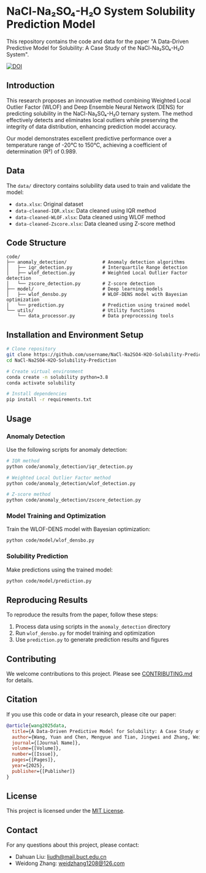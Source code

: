 # NaCl-Na₂SO₄-H₂O System Solubility Prediction Model

This repository contains the code and data for the paper "A Data-Driven Predictive Model for Solubility: A Case Study of the NaCl-Na₂SO₄-H₂O System".

[![DOI](https://zenodo.org/badge/DOI/10.5281/zenodo.xxxxxxx.svg)](https://doi.org/10.5281/zenodo.xxxxxxx)

## Introduction

This research proposes an innovative method combining Weighted Local Outlier Factor (WLOF) and Deep Ensemble Neural Network (DENS) for predicting solubility in the NaCl-Na₂SO₄-H₂O ternary system. The method effectively detects and eliminates local outliers while preserving the integrity of data distribution, enhancing prediction model accuracy.

Our model demonstrates excellent predictive performance over a temperature range of -20°C to 150°C, achieving a coefficient of determination (R²) of 0.989.

## Data

The `data/` directory contains solubility data used to train and validate the model:

- `data.xlsx`: Original dataset
- `data-cleaned-IQR.xlsx`: Data cleaned using IQR method
- `data-cleaned-WLOF.xlsx`: Data cleaned using WLOF method
- `data-cleaned-Zscore.xlsx`: Data cleaned using Z-score method

## Code Structure

```
code/
├── anomaly_detection/             # Anomaly detection algorithms
│   ├── iqr_detection.py           # Interquartile Range detection
│   ├── wlof_detection.py          # Weighted Local Outlier Factor detection
│   └── zscore_detection.py        # Z-score detection
├── model/                         # Deep learning models
│   ├── wlof_densbo.py             # WLOF-DENS model with Bayesian optimization
│   └── prediction.py              # Prediction using trained model
└── utils/                         # Utility functions
    └── data_processor.py          # Data preprocessing tools
```

## Installation and Environment Setup

```bash
# Clone repository
git clone https://github.com/username/NaCl-Na2SO4-H2O-Solubility-Prediction.git
cd NaCl-Na2SO4-H2O-Solubility-Prediction

# Create virtual environment
conda create -n solubility python=3.8
conda activate solubility

# Install dependencies
pip install -r requirements.txt
```

## Usage

### Anomaly Detection

Use the following scripts for anomaly detection:

```bash
# IQR method
python code/anomaly_detection/iqr_detection.py

# Weighted Local Outlier Factor method
python code/anomaly_detection/wlof_detection.py

# Z-score method
python code/anomaly_detection/zscore_detection.py
```

### Model Training and Optimization

Train the WLOF-DENS model with Bayesian optimization:

```bash
python code/model/wlof_densbo.py
```

### Solubility Prediction

Make predictions using the trained model:

```bash
python code/model/prediction.py
```

## Reproducing Results

To reproduce the results from the paper, follow these steps:

1. Process data using scripts in the `anomaly_detection` directory
2. Run `wlof_densbo.py` for model training and optimization
3. Use `prediction.py` to generate prediction results and figures

## Contributing

We welcome contributions to this project. Please see [CONTRIBUTING.md](CONTRIBUTING.md) for details.

## Citation

If you use this code or data in your research, please cite our paper:

```bibtex
@article{wang2025data,
  title={A Data-Driven Predictive Model for Solubility: A Case Study of the {NaCl-Na$_2$SO$_4$-H$_2$O} System},
  author={Wang, Yuan and Chen, Mengyue and Tian, Jingwei and Zhang, Weidong and Liu, Dahuan},
  journal={[Journal Name]},
  volume={[Volume]},
  number={[Issue]},
  pages={[Pages]},
  year={2025},
  publisher={[Publisher]}
}
```

## License

This project is licensed under the [MIT License](LICENSE).

## Contact

For any questions about this project, please contact:
- Dahuan Liu: liudh@mail.buct.edu.cn
- Weidong Zhang: weidzhang1208@126.com
